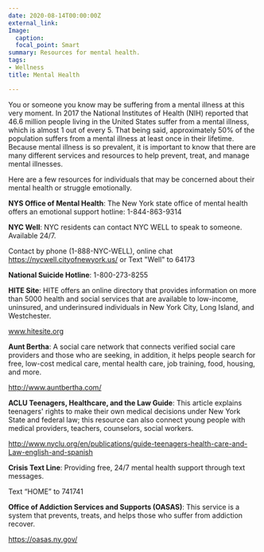 ```yaml
---
date: 2020-08-14T00:00:00Z
external_link: 
Image:
  caption: 
  focal_point: Smart
summary: Resources for mental health.
tags:
- Wellness
title: Mental Health

---
```

You or someone you know may be suffering from a mental illness at this very moment. In 2017 the National Institutes of Health (NIH) reported that 46.6 million people living in the United States suffer from a mental illness, which is almost 1 out of every 5. That being said, approximately 50% of the population suffers from a mental illness at least once in their lifetime. Because mental illness is so prevalent, it is important to know that there are many different services and resources to help prevent, treat, and manage mental illnesses.

Here are a few resources for individuals that may be concerned about their mental health or struggle emotionally.

**NYS Office of Mental Health**: The New York state office of mental health offers an emotional support hotline: 1-844-863-9314

**NYC Well**: NYC residents can contact NYC WELL to speak to someone. Available 24/7.

Contact by phone (1-888-NYC-WELL), online chat https://nycwell.cityofnewyork.us/ or Text "Well" to 64173

**National Suicide Hotline**: 1-800-273-8255

**HITE Site**: HITE offers an online directory that provides information on more than 5000 health and social services that are available to low-income, uninsured, and underinsured individuals in New York City, Long Island, and Westchester.

www.hitesite.org

**Aunt Bertha**: A social care network that connects verified social care providers and those who are seeking, in addition, it helps people search for free, low-cost medical care, mental health care, job training, food, housing, and more.

http://www.auntbertha.com/

**ACLU Teenagers, Healthcare, and the Law Guide**: This article explains teenagers' rights to make their own medical decisions under New York State and federal law; this resource can also connect young people with medical providers, teachers, counselors, social workers.

http://www.nyclu.org/en/publications/guide-teenagers-health-care-and-Law-english-and-spanish

**Crisis Text Line**: Providing free, 24/7 mental health support through text messages.

Text “HOME” to 741741

**Office of Addiction Services and Supports (OASAS)**:
This service is a system that prevents, treats, and helps those who suffer from addiction recover.

https://oasas.ny.gov/